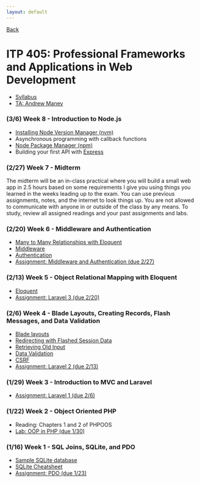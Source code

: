 ```yaml
---
layout: default
---
```


[Back](/teaching)

# ITP 405: Professional Frameworks and Applications in Web Development

*   [Syllabus](http://web-app.usc.edu/soc/syllabus/20181/32074.pdf)
*   [TA: Andrew Maney](mailto:amaney@usc.edu)

### (3/6) Week 8 - Introduction to Node.js

* [Installing Node Version Manager (nvm)](https://github.com/creationix/nvm)
* Asynchronous programming with callback functions
* [Node Package Manager (npm)](https://www.npmjs.com/)
* Building your first API with [Express](https://expressjs.com/)

### (2/27) Week 7 - Midterm

The midterm will be an in-class practical where you will build a small web app in 2.5 hours based on some requirements I give you using things you learned in the weeks leading up to the exam. You can use previous assignments, notes, and the internet to look things up. You are not allowed to communicate with anyone in or outside of the class by any means. To study, review all assigned readings and your past assignments and labs.

### (2/20) Week 6 - Middleware and Authentication

*   [Many to Many Relationships with Eloquent](https://laravel.com/docs/5.6/eloquent-relationships#many-to-many)
*   [Middleware](https://laravel.com/docs/5.6/middleware)
*   [Authentication](https://laravel.com/docs/5.6/authentication)
*   [Assignment: Middleware and Authentication (due 2/27)](/assignments/middleware-and-authentication)

### (2/13) Week 5 - Object Relational Mapping with Eloquent

*   [Eloquent](https://laravel.com/docs/5.6/eloquent)
*   [Assignment: Laravel 3 (due 2/20)](/assignments/laravel3)

### (2/6) Week 4 - Blade Layouts, Creating Records, Flash Messages, and Data Validation

*   [Blade layouts](https://laravel.com/docs/5.5/blade#defining-a-layout)
*   [Redirecting with Flashed Session Data](https://laravel.com/docs/5.5/responses#redirecting-with-flashed-session-data)
*   [Retrieving Old Input](https://laravel.com/docs/5.5/requests#old-input)
*   [Data Validation](https://laravel.com/docs/5.5/validation#manually-creating-validators)
*   [CSRF](https://laravel.com/docs/5.5/csrf)
*   [Assignment: Laravel 2 (due 2/13)](/assignments/laravel2)

### (1/29) Week 3 - Introduction to MVC and Laravel

*   [Assignment: Laravel 1 (due 2/6)](/assignments/laravel1)

### (1/22) Week 2 - Object Oriented PHP

*   Reading: Chapters 1 and 2 of PHPOOS
*   [Lab: OOP in PHP (due 1/30)](https://bitbucket.org/skaterdav85/itp405-oop-spring-2018)

### (1/16) Week 1 - SQL Joins, SQLite, and PDO

*   [Sample SQLite database](http://www.sqlitetutorial.net/sqlite-sample-database/)
*   [SQLite Cheatsheet](/tutorials/sqlite)
*   [Assignment: PDO (due 1/23)](/assignments/pdo)
